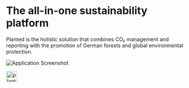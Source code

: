# The all-in-one sustainability platform
Planted is the holistic solution that combines CO₂ management and reporting with the promotion of German forests and global environmental protection.

![Application Screenshot](https://github.com/plantedhq/.github/assets/5230863/66241b6b-7db0-46b8-8b69-c390395fe087)

<img alt="planted.green" src="https://img.shields.io/badge/planted.green_↗-B4FA64?style=flat" height="30" />
